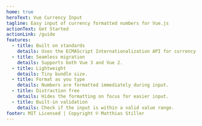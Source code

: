 ```yaml
---
home: true
heroText: Vue Currency Input
tagline: Easy input of currency formatted numbers for Vue.js
actionText: Get Started
actionLink: /guide
features:
  - title: Built on standards
    details: Uses the ECMAScript Internationalization API for currency formatting.
  - title: Seamless migration
    details: Supports both Vue 3 and Vue 2.
  - title: Lightweight
    details: Tiny bundle size.
  - title: Format as you type
    details: Numbers are formatted immediately during input.
  - title: Distraction free
    details: Hides the formatting on focus for easier input.
  - title: Built-in validation
    details: Check if the input is within a valid value range.
footer: MIT Licensed | Copyright © Matthias Stiller
---
```

